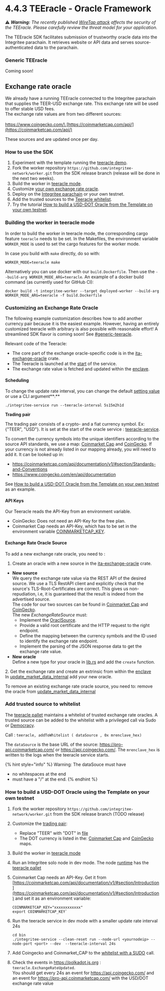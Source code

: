 # 4.4.3 TEEracle - Oracle Framework

⚠️ ***Warning:️*** *The recently published [WireTap attack](https://wiretap.fail/) affects the security of the TEEracle. Please carefully review the threat model for your application.*


The TEEracle SDK facilitates submission of trustworthy oracle data into the Integritee parachain. It retrieves website or API data and serves source-authenticated data to the parachain.

### **Generic TEEracle**

Coming soon!

## **Exchange rate oracle**

We already have a running TEEracle connected to the Integritee parachain that supplies the TEER-USD exchange rate. This exchange rate will be used to offer stable USD fees.\
The exchange rate values are from two different sources:\
\
[https://www.coingecko.com/\
](https://www.coingecko.com/)[https://coinmarketcap.com/api/](https://coinmarketcap.com/api/)

These sources and are updated once per day.

### **How to use the SDK**

1. Experiment with the template running the [teeracle demo​](../4.6-demos/4.6.3-teeracle-demo.md).
2. Fork the worker repository `https://github.com/integritee-network/worker.git` from the SDK release branch (release will be done in the next two weeks).
3. Build the worker in [teeracle mode](4.4.3-teeracle-oracle-framework.md#build-teeracle-mode).
4. Customize [your own exchange rate oracle](4.4.3-teeracle-oracle-framework.md#customize-exchange-rate).
5. Deploy on the [Integritee parachain](4.4.7-integritee-parachain-integration.md) or your own testnet.
6. Add the trusted sources to the [Teeracle whitelist](4.4.3-teeracle-oracle-framework.md#add-to-whitelist).
7. Try the tutorial [How to build a USD-DOT Oracle from the Template on your own testnet](4.4.3-teeracle-oracle-framework.md#usd-dot-oracle).

### **Building the worker in teeracle mode** <a href="#build-teeracle-mode" id="build-teeracle-mode"></a>

In order to build the worker in teeracle mode, the corresponding cargo feature `teeracle` needs to be set. In the Makefiles, the environment variable `WORKER_MODE` is used to set the cargo features for the worker mode.

In case you build with `make` directly, do so with:

```
WORKER_MODE=teeracle make
```

Alternatively you can use docker with our `build.Dockerfile`. Then use the `--build-arg WORKER_MODE_ARG=teeracle`. An example of a docker build command (as currently used for GitHub CI):

```
docker build -t integritee-worker --target deployed-worker --build-arg WORKER_MODE_ARG=teeracle -f build.Dockerfile 
```

### **Customizing an Exchange Rate Oracle** <a href="#customize-exchange-rate" id="customize-exchange-rate"></a>

The following example customization describes how to add another currency pair because it is the easiest example. However, having an entirely customized teeracle with arbitrary is also possible with reasonable effort! A streamlined SDK flavor is coming soon! See [#generic-teeracle](4.4.3-teeracle-oracle-framework.md#generic-teeracle "mention").

Relevant code of the Teeracle:

* The core part of the exchange oracle-specific code is in the [ita-exchange-oracle](https://github.com/integritee-network/worker/tree/master/app-libs/oracle/src/oracles) crate.
* The Teeracle is launched at the [start](https://github.com/integritee-network/worker/blob/2471cc52cf0377323886a43b0e7c2e9181265a67/service/src/main.rs#L478) of the service.
* The exchange rate value is fetched and updated within the [enclave](https://github.com/integritee-network/worker/blob/2471cc52cf0377323886a43b0e7c2e9181265a67/enclave-runtime/src/teeracle/mod.rs#L86).

#### **Scheduling**

To change the update rate interval, you can change the default [setting value](https://github.com/integritee-network/worker/blob/2471cc52cf0377323886a43b0e7c2e9181265a67/core-primitives/settings/src/lib.rs#L116) or use a CLI argument\*\*:\*\*

```
./integritee-service run --teeracle-interval 5s15m2h1d
```

**Trading pair**

The trading pair consists of a crypto- and a fiat currency symbol. Ex: {"TEER", "USD"}. It is set at the start of the oracle service : [teeracle-service](https://github.com/integritee-network/worker/blob/2471cc52cf0377323886a43b0e7c2e9181265a67/service/src/teeracle/mod.rs#L57).

To convert the currency symbols into the unique identifiers according to the source API standards, we use a map: [Coinmarket Cap](https://github.com/integritee-network/worker/blob/2471cc52cf0377323886a43b0e7c2e9181265a67/app-libs/exchange-oracle/src/coin\_market\_cap.rs#L48) and [CoinGecko](https://github.com/integritee-network/worker/blob/2471cc52cf0377323886a43b0e7c2e9181265a67/app-libs/exchange-oracle/src/coin\_gecko.rs#L50). If your currency is not already listed in our mapping already, you will need to add it. It can be looked up in:

* https://coinmarketcap.com/api/documentation/v1/#section/Standards-and-Conventions
* https://www.coingecko.com/en/api/documentation

See [How to build a USD-DOT Oracle from the Template on your own testnet](4.4.3-teeracle-oracle-framework.md#usd-dot-oracle) as an example.

#### **API Keys**

Our Teeracle reads the API-Key from an environment variable.

* CoinGecko: Does not need an API-Key for the free plan.
* Coinmarket Cap needs an API-Key, which has to be set in the environment variable [COINMARKETCAP\_KEY](https://github.com/integritee-network/worker/blob/2471cc52cf0377323886a43b0e7c2e9181265a67/app-libs/exchange-oracle/src/coin\_market\_cap.rs#L51).

#### **Exchange Rate Oracle Source**

To add a new exchange rate oracle, you need to :

1. Create an oracle with a new source in the [ita-exchange-oracle](https://github.com/integritee-network/worker/tree/master/app-libs/exchange-oracle) crate.

* **New source**\
  We query the exchange rate value via the REST API of the desired source. We use a TLS RestAPI client and explicitly check that the source's TLS-Root-Certificates are correct. This gives us non-repudiation, i.e, it is guaranteed that the result is indeed from the advertised source.\
  The code for our two sources can be found in [Coinmarket Cap](https://github.com/integritee-network/worker/blob/master/app-libs/exchange-oracle/src/coin\_market\_cap.rs) and [CoinGecko](https://github.com/integritee-network/worker/blob/master/app-libs/exchange-oracle/src/coin\_gecko.rs).\
  The new _ExchangeRateSource_ must:
  * Implement the [OraclSource](https://github.com/integritee-network/worker/blob/b52be1d355f04e62be5f61d2d9fd2a0ac2fa38a1/app-libs/exchange-oracle/src/exchange\_rate\_oracle.rs#L36).
  * Provide a valid root certificate and the HTTP request to the right endpoint.
  * Define the mapping between the currency symbols and the ID used to identify the exchange rate endpoint.
  * Implement the parsing of the JSON response data to get the exchange rate value.
* **New oracle**\
  Define a new type for your oracle in [lib.rs](https://github.com/integritee-network/worker/blob/master/app-libs/exchange-oracle/src/lib.rs) and add the `create` function.

2\. Get the exchange rate and create an extrinsic from within the [enclave](https://github.com/integritee-network/worker/blob/2471cc52cf0377323886a43b0e7c2e9181265a67/enclave-runtime/src/teeracle/mod.rs#L119)\
In [update\_market\_data\_internal](https://github.com/integritee-network/worker/blob/b52be1d355f04e62be5f61d2d9fd2a0ac2fa38a1/enclave-runtime/src/teeracle/mod.rs#L86) add your new oracle.

To remove an existing exchange rate oracle source, you need to: remove the oracle from [update\_market\_data\_internal](https://github.com/integritee-network/worker/blob/b52be1d355f04e62be5f61d2d9fd2a0ac2fa38a1/enclave-runtime/src/teeracle/mod.rs#L86)

### **Add trusted source to whitelist** <a href="#add-to-whitelist" id="add-to-whitelist"></a>

The [teeracle pallet](https://github.com/integritee-network/pallets/tree/master/teeracle/src) maintains a whitelist of trusted exchange rate oracles. A trusted source can be added to the whitelist with a privileged call via Sudo or [Democracy](2.5.4-democracy.md).

Call : `teeracle, addToWhitelist ( dataSource , 0x mrenclave_hex)`

The `dataSource` is the base URL of the source: https://pro-api.coinmarketcap.com/ or https://api.coingecko.com/. The `mrenclave_hex` is written to the logs when the teeracle service starts.

{% hint style="info" %}
Warning: The dataSouce must have

* no whitespaces at the end
* must have a "/" at the end.
{% endhint %}

### **How to build a USD-DOT Oracle using the Template on your own testnet** <a href="#usd-dot-oracle" id="usd-dot-oracle"></a>

1. Fork the worker repository `https://github.com/integritee-network/worker.git` from the SDK release branch (TODO release)
2. Customize the [trading pair](4.4.3-teeracle-oracle-framework.md#customize-tarding-pair):
   * Replace "TEER" with "DOT" in [file](https://github.com/integritee-network/worker/blob/2471cc52cf0377323886a43b0e7c2e9181265a67/service/src/teeracle/mod.rs#L57)
   * The DOT currency is listed in the: [Coinmarket Cap](https://github.com/integritee-network/worker/blob/2471cc52cf0377323886a43b0e7c2e9181265a67/app-libs/exchange-oracle/src/coin\_market\_cap.rs#L48) and [CoinGecko](https://github.com/integritee-network/worker/blob/2471cc52cf0377323886a43b0e7c2e9181265a67/app-libs/exchange-oracle/src/coin\_gecko.rs#L50) maps.
3. Build the worker in [teeracle mode](4.4.3-teeracle-oracle-framework.md#build-teeracle-mode)
4. Run an Integritee solo node in dev mode. The node [runtime](https://github.com/integritee-network/integritee-node/blob/268a0d22dc598ae82515e57406c8044ddda5219f/runtime/src/lib.rs#L646) has the [teeracle pallet](https://github.com/integritee-network/pallets/tree/master/teeracle/src)
5.  Coinmarket Cap needs an API-Key. Get it from [https://coinmarketcap.com/api/documentation/v1/#section/Introduction](https://coinmarketcap.com/api/documentation/v1/#section/Introduction) and set it as an environment variable:

    ```
    COINMARKETCAP_KEY="xxxxxxxxxxxx"
    export COINMARKETCAP_KEY` 
    ```
6.  Run the teeracle service in dev mode with a smaller update rate interval 24s

    ```
    cd bin
    ./integritee-service --clean-reset run --node-url <yournodeip> --node-port <port> --dev  --teeracle-interval 24s
    ```
7. Add Coingecko and Coinmarket\_CAP to the [whitelist with a SUDO](4.4.3-teeracle-oracle-framework.md#add-to-whitelist) call.
8. Check the events in https://polkadot.js.org : `teeracle.ExchangeRateUpdated`.\
   You should get every 24s an event for https://api.coingecko.com/ and an event for https://pro-api.coinmarketcap.com/ with the USD/DOT exchange rate value
